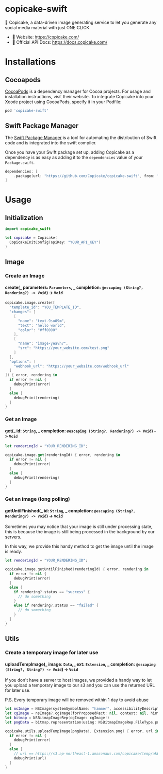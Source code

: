 # copicake-swift

🍰 Copicake, a data-driven image generating service to let you generate any social media material with just ONE CLICK.

- 🔗 Website: https://copicake.com/
- 📘 Official API Docs: https://docs.copicake.com/

# Installations

## Cocoapods

[CocoaPods](https://cocoapods.org/) is a dependency manager for Cocoa projects. For usage and installation instructions, visit their website. To integrate Copicake into your Xcode project using CocoaPods, specify it in your Podfile:

```ruby
pod 'copicake-swift'
```

## Swift Package Manager

The [Swift Package Manager](https://swift.org/package-manager/) is a tool for automating the distribution of Swift code and is integrated into the swift compiler.

Once you have your Swift package set up, adding Copicake as a dependency is as easy as adding it to the `dependencies` value of your `Package.swift`.

```swift
dependencies: [
    .package(url: "https://github.com/Copicake/copicake-swift", from: "0.0.6")
]
```

# Usage

## Initialization

```swift
import copicake_swift

let copicake = Copicake(
  CopicakeInitConfig(apiKey: "YOUR_API_KEY")
)
```

## Image

### Create an Image

#### create(_ parameters: `Parameters`, _ completion: `@escaping (String?, Rendering?) -> Void`) -> `Void`

```swift
copicake.image.create([
  "template_id": "YOU_TEMPLATE_ID",
  "changes": [
    [
      "name": "text-9so09m",
      "text": "hello world",
      "color": "#ff0000"
    ],
    [
      "name": "image-yeavh7",
      "src": "https://your_website.com/test.png"
    ]
  ],
  "options": [
    "webhook_url": "https://your_website.com/webhook_url"
  ]
]) { error, rendering in
  if error != nil {
    debugPrint(error)
  }
  else {
    debugPrint(rendering)
  }
}
```

### Get an Image

#### get(_ id: `String`, _ completion: `@escaping (String?, Rendering?) -> Void`) -> `Void`

```swift
let renderingId = "YOUR_RENDERING_ID";

copicake.image.get(renderingId) { error, rendering in
  if error != nil {
    debugPrint(error)
  }
  else {
    debugPrint(rendering)
  }
}
```

### Get an image (long polling)

#### getUntilFinished(_ id: `String`, _ completion: `@escaping (String?, Rendering?) -> Void`) -> `Void`

Sometimes you may notice that your image is still under processing state, this is because the image is still being processed in the background by our servers.

In this way, we provide this handy method to get the image until the image is ready.

```swift
let renderingId = "YOUR_RENDERING_ID";

copicake.image.getUntilFinished(renderingId) { error, rendering in
  if error != nil {
    debugPrint(error)
  }
  else {
    if rendering?.status == "success" {
      // do something
    }
    else if rendering?.status == "failed" {
      // do something
    }
  }
}
```

## Utils

### Create a temporary image for later use

#### uploadTempImage(_ image: `Data`,_ ext: `Extension`, \_ completion: `@escaping (String?, String?) -> Void`) -> `Void`

If you don't have a server to host images, we provided a handy way to let you upload a temporary image to our s3 and you can use the returned URL for later use.

P.S. Every temporary image will be removed within 1 day to avoid abuse

```swift
let nsImage = NSImage(systemSymbolName: "hammer", accessibilityDescription: nil)
let cgImage = nsImage?.cgImage(forProposedRect: nil, context: nil, hints: nil)
let bitmap = NSBitmapImageRep(cgImage: cgImage!)
let pngData = bitmap.representation(using: NSBitmapImageRep.FileType.png, properties: [:])

copicake.utils.uploadTempImage(pngData!, Extension.png) { error, url in
  if error != nil {
    debugPrint(error)
  }
  else {
    // url == https://s3.ap-northeast-1.amazonaws.com/copicake/temp/ak0zixy6rewsh6vaamzi.png
    debugPrint(url)
  }
}
```
